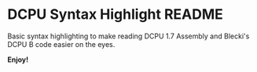 # DCPU Syntax Highlight README

Basic syntax highlighting to make reading DCPU 1.7 Assembly and Blecki's DCPU B code easier on the eyes.

**Enjoy!**
